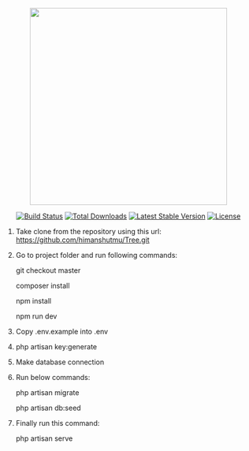 <p align="center"><a href="https://laravel.com" target="_blank"><img src="https://raw.githubusercontent.com/laravel/art/master/logo-lockup/5%20SVG/2%20CMYK/1%20Full%20Color/laravel-logolockup-cmyk-red.svg" width="400"></a></p>

<p align="center">
<a href="https://travis-ci.org/laravel/framework"><img src="https://travis-ci.org/laravel/framework.svg" alt="Build Status"></a>
<a href="https://packagist.org/packages/laravel/framework"><img src="https://poser.pugx.org/laravel/framework/d/total.svg" alt="Total Downloads"></a>
<a href="https://packagist.org/packages/laravel/framework"><img src="https://poser.pugx.org/laravel/framework/v/stable.svg" alt="Latest Stable Version"></a>
<a href="https://packagist.org/packages/laravel/framework"><img src="https://poser.pugx.org/laravel/framework/license.svg" alt="License"></a>
</p>


1. Take clone from the repository using this url:
		https://github.com/himanshutmu/Tree.git
2. Go to project folder and run following commands: 
	<p>git checkout master </p>	
	<p>composer install </p>
	<p>npm install </p>
	<p>npm run dev </p>
3. Copy .env.example into .env
4. php artisan key:generate
5. Make database connection 
6. Run below commands:
	<p>php artisan migrate</p>
	<p>php artisan db:seed</p>

7. Finally run this command: 
	<p>php artisan serve</p>
